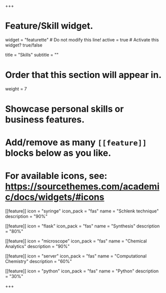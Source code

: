 +++
# Feature/Skill widget.
widget = "featurette"  # Do not modify this line!
active = true  # Activate this widget? true/false

title = "Skills"
subtitle = ""

# Order that this section will appear in.
weight = 7

# Showcase personal skills or business features.
# 
# Add/remove as many `[[feature]]` blocks below as you like.
# 
# For available icons, see: https://sourcethemes.com/academic/docs/widgets/#icons

[[feature]]
  icon = "syringe"
  icon_pack = "fas"
  name = "Schlenk technique"
  description = "90%"
  
[[feature]]
  icon = "flask"
  icon_pack = "fas"
  name = "Synthesis"
  description = "80%"  
  
[[feature]]
  icon = "microscope"
  icon_pack = "fas"
  name = "Chemical Analytics"
  description = "90%"
  
 [[feature]]
  icon = "server"
  icon_pack = "fas"
  name = "Computational Chemistry"
  description = "60%"
  
 [[feature]]
  icon = "python"
  icon_pack = "fas"
  name = "Python"
  description = "30%"

+++
